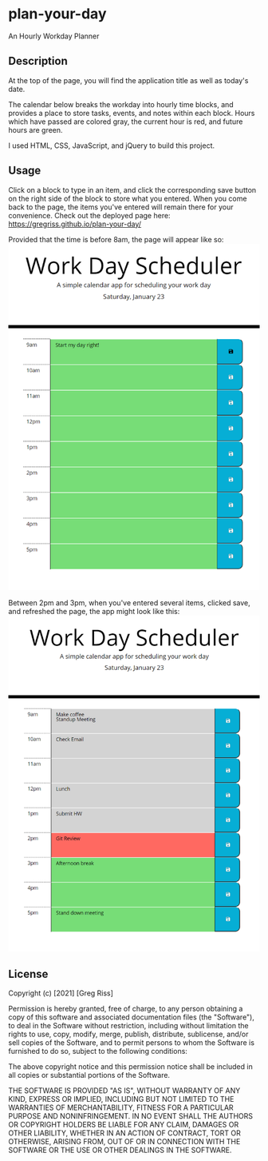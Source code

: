 # plan-your-day

An Hourly Workday Planner

## Description

At the top of the page, you will find the application title as well as today's date.

The calendar below breaks the workday into hourly time blocks, and provides a place to store tasks, events, and notes within each block. Hours which have passed are colored gray, the current hour is red, and future hours are green.

I used HTML, CSS, JavaScript, and jQuery to build this project.

## Usage

Click on a block to type in an item, and click the corresponding save button on the right side of the block to store what you entered. When you come back to the page, the items you've entered will remain there for your convenience. Check out the deployed page here: 
https://gregriss.github.io/plan-your-day/

Provided that the time is before 8am, the page will appear like so:
![Start](assets/images/home.png)

Between 2pm and 3pm, when you've entered several items, clicked save, and refreshed the page, the app might look like this:
![In-Use](assets/images/planner-in-use.png)

## License 

Copyright (c) [2021] [Greg Riss]

Permission is hereby granted, free of charge, to any person obtaining a copy
of this software and associated documentation files (the "Software"), to deal
in the Software without restriction, including without limitation the rights
to use, copy, modify, merge, publish, distribute, sublicense, and/or sell
copies of the Software, and to permit persons to whom the Software is
furnished to do so, subject to the following conditions:

The above copyright notice and this permission notice shall be included in all
copies or substantial portions of the Software.

THE SOFTWARE IS PROVIDED "AS IS", WITHOUT WARRANTY OF ANY KIND, EXPRESS OR
IMPLIED, INCLUDING BUT NOT LIMITED TO THE WARRANTIES OF MERCHANTABILITY,
FITNESS FOR A PARTICULAR PURPOSE AND NONINFRINGEMENT. IN NO EVENT SHALL THE
AUTHORS OR COPYRIGHT HOLDERS BE LIABLE FOR ANY CLAIM, DAMAGES OR OTHER
LIABILITY, WHETHER IN AN ACTION OF CONTRACT, TORT OR OTHERWISE, ARISING FROM,
OUT OF OR IN CONNECTION WITH THE SOFTWARE OR THE USE OR OTHER DEALINGS IN THE
SOFTWARE.